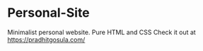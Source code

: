# Personal-Site
Minimalist personal website. Pure HTML and CSS        Check it out at https://pradhitgosula.com/
